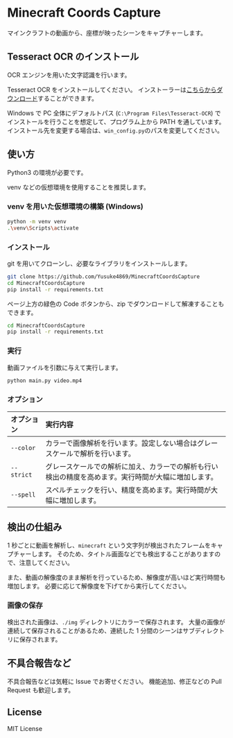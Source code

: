 # Minecraft Coords Capture

マインクラフトの動画から、座標が映ったシーンをキャプチャーします。

## Tesseract OCR のインストール

OCR エンジンを用いた文字認識を行います。

Tesseract OCR をインストールしてください。
インストーラーは[こちらからダウンロード](https://github.com/UB-Mannheim/tesseract/wiki)することができます。

Windows で PC 全体にデフォルトパス (`C:\Program Files\Tesseract-OCR`) でインストールを行うことを想定して、プログラム上から PATH を通しています。
インストール先を変更する場合は、`win_config.py`のパスを変更してください。

## 使い方

Python3 の環境が必要です。

venv などの仮想環境を使用することを推奨します。

### venv を用いた仮想環境の構築 (Windows)

```bash
python -m venv venv
.\venv\Scripts\activate
```

### インストール

git を用いてクローンし、必要なライブラリをインストールします。

```bash
git clone https://github.com/Yusuke4869/MinecraftCoordsCapture
cd MinecraftCoordsCapture
pip install -r requirements.txt
```

ページ上方の緑色の Code ボタンから、zip でダウンロードして解凍することもできます。

```bash
cd MinecraftCoordsCapture
pip install -r requirements.txt
```

### 実行

動画ファイルを引数に与えて実行します。

```bash
python main.py video.mp4
```

### オプション

|オプション|実行内容|
|:--|:--|
|`--color`|カラーで画像解析を行います。設定しない場合はグレースケールで解析を行います。|
|`--strict`|グレースケールでの解析に加え、カラーでの解析も行い検出の精度を高めます。実行時間が大幅に増加します。|
|`--spell`|スペルチェックを行い、精度を高めます。実行時間が大幅に増加します。|

## 検出の仕組み

1 秒ごとに動画を解析し、`minecraft` という文字列が検出されたフレームをキャプチャーします。
そのため、タイトル画面などでも検出することがありますので、注意してください。

また、動画の解像度のまま解析を行っているため、解像度が高いほど実行時間も増加します。
必要に応じて解像度を下げてから実行してください。

### 画像の保存

検出された画像は、`./img` ディレクトリにカラーで保存されます。
大量の画像が連続して保存されることがあるため、連続した 1 分間のシーンはサブディレクトリに保存されます。

## 不具合報告など

不具合報告などは気軽に Issue でお寄せください。
機能追加、修正などの Pull Request も歓迎します。

## License

MIT License
